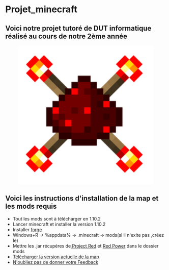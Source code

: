 # Projet_minecraft
## Voici notre projet tutoré de DUT informatique réalisé au cours de notre 2ème année
<center><img src="image.PNG" width="425"/></center>
<h2>Voici les instructions d'installation de la map et les mods requis</h2>
<ul>
  <li>Tout les mods sont à télécharger en 1.10.2</li>
  <li>Lancer minecraft et installer la version 1.10.2</li>
  <li>Installer <a href="https://files.minecraftforge.net/">forge</a></li>
  <li>Windows+R -> %appdata% -> .minecraft -> mods(si il n'exite pas ,créez le)
  <li>Mettre les .jar récupéres de<a href="https://www.minecraft-france.fr/mod-project-red-redstone-1-7-10/"> Project Red</a> et <a href="http://www.minecraftforum.net/forums/mapping-and-modding-java-edition/minecraft-mods/1274287-eloraams-mods-redpower-2-prerelease-6"> Red Power</a> dans le dossier mods</li>
  <li><a href="https://codeload.github.com/Tutur62/Projet_minecraft/zip/master">Télécharger la version actuelle de la map</a></li>
  <li><a href="https://goo.gl/forms/LcvfU5NFHxtiN2RY2">N'oubliez pas de donner votre Feedback</a></li>
